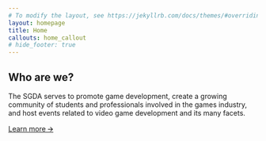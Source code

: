```yaml
---
# To modify the layout, see https://jekyllrb.com/docs/themes/#overriding-theme-defaults
layout: homepage
title: Home
callouts: home_callout
# hide_footer: true
---
```


## Who are we?
The SGDA serves to promote game development, create a growing community of students and professionals involved in the games industry, and host events related to video game development and its many facets.

[Learn more 🡪](/about/) 

